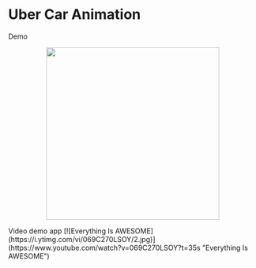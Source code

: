 # Uber Car Animation
Demo
<p align="center">
  <img src="https://raw.githubusercontent.com/duongnv1996/uberanimation/master/device-2018-04-26-153807.png" width="350"/>

</p>
Video demo app
[![Everything Is AWESOME](https://i.ytimg.com/vi/069C270LSOY/2.jpg)](https://www.youtube.com/watch?v=069C270LSOY?t=35s "Everything Is AWESOME")
